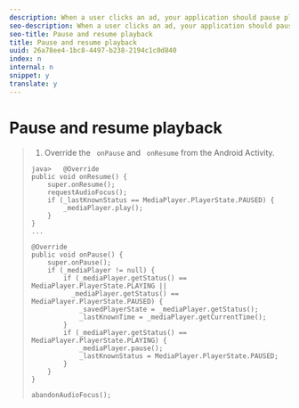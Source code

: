 ```yaml
---
description: When a user clicks an ad, your application should pause playback of the main video content.
seo-description: When a user clicks an ad, your application should pause playback of the main video content.
seo-title: Pause and resume playback
title: Pause and resume playback
uuid: 26a78ee4-1bc8-4497-b238-2194c1c0d840
index: n
internal: n
snippet: y
translate: y
---
```


# Pause and resume playback


>1. Override the ` onPause` and ` onResume` from the Android Activity.
>
>   ```
>   java>   @Override 
>   public void onResume() { 
>       super.onResume(); 
>       requestAudioFocus(); 
>       if (_lastKnownStatus == MediaPlayer.PlayerState.PAUSED) { 
>           _mediaPlayer.play(); 
>       } 
>   } 
>   ... 
>    
>   @Override 
>   public void onPause() { 
>       super.onPause(); 
>       if (_mediaPlayer != null) { 
>           if (_mediaPlayer.getStatus() == MediaPlayer.PlayerState.PLAYING || 
>             _mediaPlayer.getStatus() == MediaPlayer.PlayerState.PAUSED) { 
>               _savedPlayerState = _mediaPlayer.getStatus(); 
>               _lastKnownTime = _mediaPlayer.getCurrentTime(); 
>           } 
>           if (_mediaPlayer.getStatus() == MediaPlayer.PlayerState.PLAYING) { 
>               _mediaPlayer.pause(); 
>               _lastKnownStatus = MediaPlayer.PlayerState.PAUSED; 
>           } 
>       } 
>   } 
>    
>   abandonAudioFocus(); 
>   
>   ```
>
